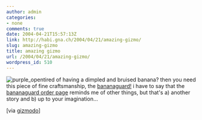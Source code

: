 ```yaml
---
author: admin
categories:
- none
comments: true
date: 2004-04-21T15:57:13Z
link: http://habi.gna.ch/2004/04/21/amazing-gizmo/
slug: amazing-gizmo
title: amazing gizmo
url: /2004/04/21/amazing-gizmo/
wordpress_id: 510
---
```


![purple_open](http://habi.gna.ch/blog/images/purple_open.jpg)tired of having a dimpled and bruised banana?
then you need this piece of fine craftsmanship, the [bananaguard!](http://www.bananaguard.com/)
i have to say that the [bananaguard order page](http://www.bananaguard.com/order/) reminds me of other things, but that's a) another story and b) up to your imagination...

[via [gizmodo](http://www.gizmodo.com/archives/bananaguard-015333.php)]  

